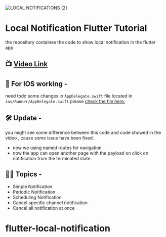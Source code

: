 
![LOCAL NOTIFICATIONS (2)](https://github.com/Snehasis4321/flutter_local_notifications_tutorial/assets/96995340/84e99975-726f-4036-9b59-3ae702d59cdf)

# Local Notification Flutter Tutorial
the repository containes the code to show local notification in the flutter app

## 📺 [Video Link](https://youtu.be/--PQXg_mx9I)

## 📱 For IOS working -
need todo some changes in `AppDelegate.swift` file located in `ios/Runner/AppDelegate.swift`
please [check the file here.](https://github.com/Snehasis4321/flutter_local_notifications_tutorial/blob/main/ios/Runner/AppDelegate.swift)

## 🛠 Update -
you might see some difference between this code and code showed in the video , cause some issue have been fixed.
- now we using named routes for navigation
- now the app can open another page with the payload on click on notification from the terminated state.



## 👨‍💻 Topics  -
- Simple Notification
- Periodic Notification
- Scheduling Notification
- Cancel specific channel notification
- Cancel all notification at once



# flutter-local-notification
